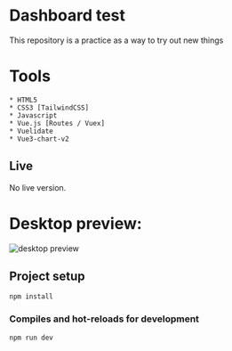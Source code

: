 # Dashboard test
This repository is a practice as a way to try out new things

# Tools 
```
* HTML5
* CSS3 [TailwindCSS]
* Javascript
* Vue.js [Routes / Vuex]
* Vuelidate
* Vue3-chart-v2
```

## Live 
No live version.

# Desktop preview:

<img src="https://i.imgur.com/N6Zps9d.png" alt="desktop preview">

## Project setup
```
npm install
```

### Compiles and hot-reloads for development
```
npm run dev
```
